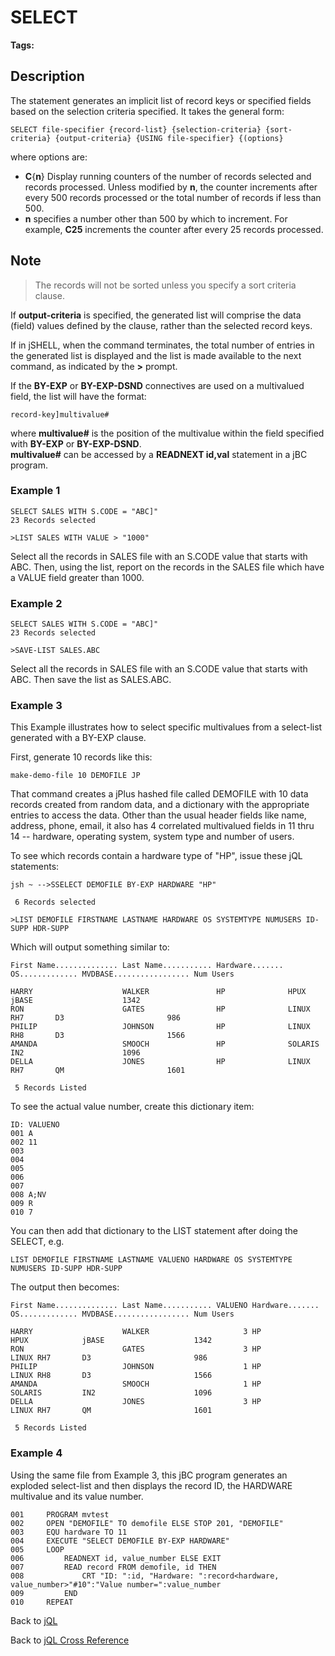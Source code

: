 # SELECT

<PageHeader />

**Tags:**
<badge text='jql' vertical='middle' />

## Description

The statement generates an implicit list of record keys or specified fields based on the selection criteria specified. It takes the general form:

```
SELECT file-specifier {record-list} {selection-criteria} {sort-criteria} {output-criteria} {USING file-specifier} {(options}
```

where options are:

- **C**{**n**} Display running counters of the number of records selected and records processed. Unless modified by **n**, the counter increments after every 500 records processed or the total number of records if less than 500.
- **n** specifies a number other than 500 by which to increment. For example, **C25** increments the counter after every 25 records processed.

## Note

> The records will not be sorted unless you specify a sort criteria clause.

If **output-criteria** is specified, the generated list will comprise the data (field) values defined by the clause, rather than the selected record keys.

If in jSHELL, when the command terminates, the total number of entries in the generated list is displayed and the list is made available to the next command, as indicated by the **&gt;** prompt.

If the **BY-EXP** or **BY-EXP-DSND** connectives are used on a multivalued field, the list will have the format:

```
record-key]multivalue#
```

where **multivalue#** is the position of the multivalue within the field specified with **BY-EXP** or **BY-EXP-DSND**.  
**multivalue#** can be accessed by a **READNEXT id,val** statement in a jBC program.

### Example 1

```
SELECT SALES WITH S.CODE = "ABC]"
23 Records selected

>LIST SALES WITH VALUE > "1000"
```

Select all the records in SALES file with an S.CODE value that starts with ABC. Then, using the list, report on the records in the SALES file which have a VALUE field greater than 1000.

### Example 2

```
SELECT SALES WITH S.CODE = "ABC]"
23 Records selected

>SAVE-LIST SALES.ABC
```

Select all the records in SALES file with an S.CODE value that starts with ABC. Then save the list as SALES.ABC.

### Example 3

This Example illustrates how to select specific multivalues from a select-list generated with a BY-EXP clause.

First, generate 10 records like this:

```
make-demo-file 10 DEMOFILE JP
```

That command creates a jPlus hashed file called DEMOFILE with 10 data records created from random data, and a dictionary with the appropriate entries to access the data. Other than the usual header fields like name, address, phone, email, it also has 4 correlated multivalued fields in 11 thru 14 -- hardware, operating system, system type and number of users.

To see which records contain a hardware type of "HP", issue these jQL statements:

```
jsh ~ -->SSELECT DEMOFILE BY-EXP HARDWARE "HP"

 6 Records selected

>LIST DEMOFILE FIRSTNAME LASTNAME HARDWARE OS SYSTEMTYPE NUMUSERS ID-SUPP HDR-SUPP
```

Which will output something similar to:

```
First Name.............. Last Name........... Hardware....... OS............. MVDBASE................. Num Users

HARRY                    WALKER               HP              HPUX            jBASE                    1342
RON                      GATES                HP              LINUX RH7       D3                       986
PHILIP                   JOHNSON              HP              LINUX RH8       D3                       1566
AMANDA                   SMOOCH               HP              SOLARIS         IN2                      1096
DELLA                    JONES                HP              LINUX RH7       QM                       1601

 5 Records Listed
```

To see the actual value number, create this dictionary item:

```
ID: VALUENO
001 A
002 11
003
004
005
006
007
008 A;NV
009 R
010 7
```

You can then add that dictionary to the LIST statement after doing the SELECT, e.g.

```
LIST DEMOFILE FIRSTNAME LASTNAME VALUENO HARDWARE OS SYSTEMTYPE NUMUSERS ID-SUPP HDR-SUPP
```

The output then becomes:

```
First Name.............. Last Name........... VALUENO Hardware....... OS............. MVDBASE................. Num Users

HARRY                    WALKER                     3 HP              HPUX            jBASE                    1342
RON                      GATES                      3 HP              LINUX RH7       D3                       986
PHILIP                   JOHNSON                    1 HP              LINUX RH8       D3                       1566
AMANDA                   SMOOCH                     1 HP              SOLARIS         IN2                      1096
DELLA                    JONES                      3 HP              LINUX RH7       QM                       1601

 5 Records Listed
```

### Example 4

Using the same file from Example 3, this jBC program generates an exploded select-list and then displays the record ID, the HARDWARE multivalue and its value number.

```
001     PROGRAM mvtest
002     OPEN "DEMOFILE" TO demofile ELSE STOP 201, "DEMOFILE"
003     EQU hardware TO 11
004     EXECUTE "SELECT DEMOFILE BY-EXP HARDWARE"
005     LOOP
006         READNEXT id, value_number ELSE EXIT
007         READ record FROM demofile, id THEN
008             CRT "ID: ":id, "Hardware: ":record<hardware, value_number>"#10":"Value number=":value_number
009         END
010     REPEAT
```

Back to [jQL](./../jbase-query-language/README.md)

Back to [jQL Cross Reference](./../jql-keyword-cross-reference/README.md)  
  
<PageFooter />
